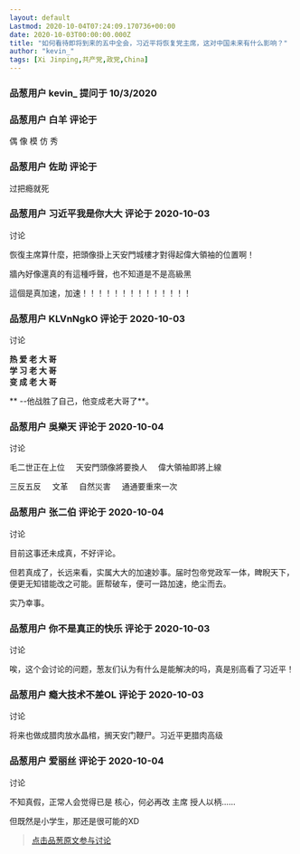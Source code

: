 ```yaml
---
layout: default
Lastmod: 2020-10-04T07:24:09.170736+00:00
date: 2020-10-03T00:00:00.000Z
title: "如何看待即将到来的五中全会，习近平将恢复党主席，这对中国未来有什么影响？"
author: "kevin_"
tags: [Xi Jinping,共产党,政党,China]
---
```



### 品葱用户 **kevin_** 提问于 10/3/2020
    

    
                

### 品葱用户 **白羊** 评论于 
        
偶 像 模 仿 秀
        
                

### 品葱用户 **佐助** 评论于 
        
过把瘾就死
        
                

### 品葱用户 **习近平我是你大大** 评论于 2020-10-03
讨论

        
恢復主席算什麼，把頭像掛上天安門城樓才對得起偉大領袖的位置啊！  
  
牆內好像還真的有這種呼聲，也不知道是不是高級黑  
  
這個是真加速，加速！！！！！！！！！！！！！！
        
                

### 品葱用户 **KLVnNgkO** 评论于 2020-10-03
讨论

        
**热 爱 老 大 哥**  
**学 习 老 大 哥**  
**变 成 老 大 哥**  
  
** --他战胜了自己，他变成老大哥了**。
        
                

### 品葱用户 **吳樂天** 评论于 2020-10-04
讨论

        
毛二世正在上位     天安門頭像將要換人     偉大領袖即將上線  
  
三反五反     文革     自然災害     通通要重來一次
        
                

### 品葱用户 **张二伯** 评论于 2020-10-04
 讨论

        
目前这事还未成真，不好评论。  
  
但若真成了，长远来看，实属大大的加速妙事。届时包帝党政军一体，睥睨天下，便更无知错能改之可能。匪帮破车，便可一路加速，绝尘而去。  
  
实乃幸事。
        
                

### 品葱用户 **你不是真正的快乐** 评论于 2020-10-03
讨论

        
唉，这个会讨论的问题，葱友们认为有什么是能解决的吗，真是别高看了习近平！
        
                

### 品葱用户 **瘾大技术不差OL** 评论于 2020-10-03
讨论

        
将来也做成腊肉放水晶棺，搁天安门鞭尸。习近平更腊肉高级
        
                

### 品葱用户 **爱丽丝** 评论于 2020-10-04
讨论

        
不知真假，正常人会觉得已是 核心，何必再改 主席 授人以柄……  
  
但既然是小学生，那还是很可能的XD
        
                





> [点击品葱原文参与讨论](https://pincong.rocks/question/31723?warning)

